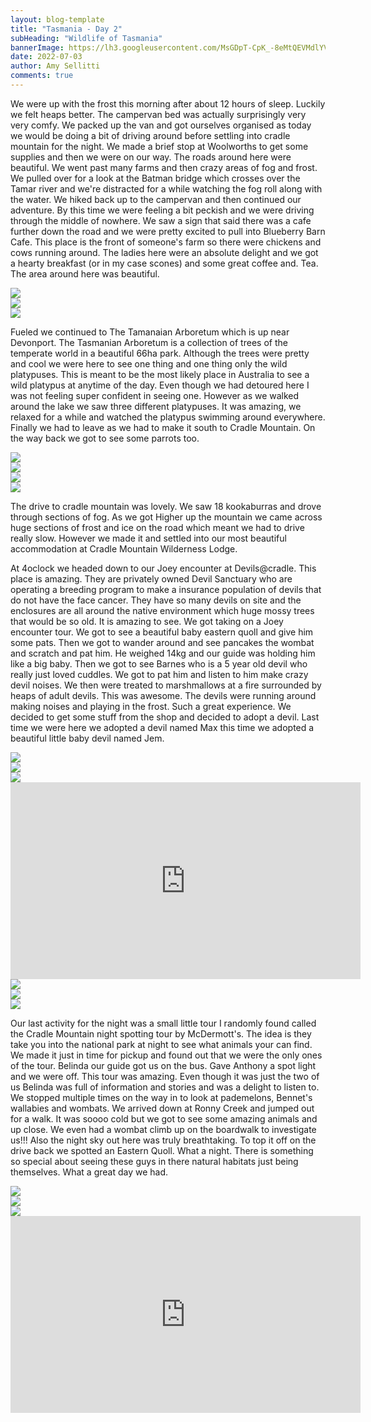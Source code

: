 ```yaml
---
layout: blog-template
title: "Tasmania - Day 2"
subHeading: "Wildlife of Tasmania"
bannerImage: https://lh3.googleusercontent.com/MsGDpT-CpK_-8eMtQEVMdlYVZk9eW0kacXZpfqpEBwRTfmUlLR35tEGDLvZQjAJY9FHxiHS1-GhkFTsOKr9jgPD84Y5MY5YpltcaJMP9tDc8WpA6CgejEGDiFe0GjatEPdfSflBvB2s=w2400
date: 2022-07-03
author: Amy Sellitti
comments: true
---
```


We were up with the frost this morning after about 12 hours of sleep. Luckily we felt heaps better. The campervan bed was actually surprisingly very very comfy.  We packed up the van and got ourselves organised as today we would be doing a bit of driving around before settling into cradle mountain for the night.  We made a brief stop at Woolworths to get some supplies and then we were on our way.
The roads around here were beautiful. We went past many farms and then crazy areas of fog and frost. We pulled over for a look at the Batman bridge which crosses over the Tamar river and we're distracted for a while watching the fog roll along with the water. We hiked back up to the campervan and then continued our adventure. By this time we were feeling a bit peckish and we were driving through the middle of nowhere. We saw a sign that said there was a cafe further down the road and we were pretty excited to pull into Blueberry Barn Cafe. This place is the front of someone's farm so there were chickens and cows running around. The ladies here were an absolute delight and we got a hearty breakfast (or in my case scones) and some great coffee and. Tea. The area around here was beautiful. 

<div class="center-image"><img src="https://lh3.googleusercontent.com/3k4XFfibyGd5w6lr7e2wWQbHzcbDbkzQTfGLWjcQtkc_KdJHTBc6VLE1blEp0wJrpFkHUSOIuJyWocnG_61smSbRov5ZiYIFP4_GJ-Kz3EAg9WXhY6ZPH9Gf9CuOTxDVVU133bOpQvo=w2400" /></div>
<div class="center-image"><img src="https://lh3.googleusercontent.com/tVe9JZqZikSz5frwKBB1CHdOTGOuKp71BUpPA2a-L-yYwfwTFRvMoOzqwtqb-p7AKuHw5NNCJXKRi-Oo3Z315bBwC_qRCtviVpHKCp3mOLVo7H1onOIO3ZkfjwVXFNS-bbYee3CT-bM=w2400" /></div>
<div class="center-image"><img src="https://lh3.googleusercontent.com/FXA1V9_SxL08YkLgVSbfAW7AfMtuPLmuYtgfBosYFtIf78nv1kiAeUmgxW25WlW2LHzEk6SHP7dTe4h-jrAUcHbY9L9EpM8TxrakuPD3fOz0A86WS8bwj83fyQBR3pDIMGQrw8vJ5Uw=w2400" /></div>


Fueled we continued to The Tamanaian Arboretum which is up near Devonport. The Tasmanian Arboretum is a collection of trees of the temperate world in a beautiful 66ha park. Although the trees were pretty and cool we were here to see one thing and one thing only the wild platypuses. This is meant to be the most likely place in Australia to see a wild platypus at anytime of the day. Even though we had detoured here I was not feeling super confident in seeing one. However as we walked around the lake we saw three different platypuses. It was amazing, we relaxed for a while and watched the platypus swimming around everywhere. Finally we had to leave as we had to make it south to Cradle Mountain. On the way back we got to see some parrots too.

<div class="center-image"><img src="https://lh3.googleusercontent.com/U7g4NQZFprloaJ64hk4rtYYJgpzlixJvviugsKK2dzN72szSomYepHub37LUG4R4FWo1NXcs71xWV0esVoj5I8yPks_YxLbtJ8ZQZaBJqjvdkMWgGgFwB9g2PbVn7j_-uNiLXbUTEzg=w2400" /></div>
<div class="center-image"><img src="https://lh3.googleusercontent.com/65F-bNaoKyIzai9nZtYoFsAB6xbEKHOAlH8i2dKUatv7DaukkdUuUaO53CIDjuMFLZG_UUnZy3fKMn2-00ylVBz4i5fT0G4L-6Hk9beMaZJX42EgCuUi4FnqRv47mavVf1o0YAnMD6o=w2400" /></div>
<div class="center-image"><img src="https://lh3.googleusercontent.com/6gh_b42Vt4tPY4agd9vH-hPJRjhnx3wZrcFT8qiqshlY1dQ-sxdVvOnSdJnxiMsRXMfxrsVulFQ2pK7DD9Qa760TyrtyQdAPwmqzIRwtM35S40L_jFL9tXTan4e9ZaSlgUHSBrF6rcw=w2400" /></div>
<div class="center-image"><img src="https://lh3.googleusercontent.com/UQIR2Avtj2YwM2BuLllccqnwOn5wR216glSMP8W-dwgUk3MEhthgam0S2hiDwHUEXjRKfMasJcgfSasNURsqZ29yAhoDIgY0kfHQA2hhRALsnh1LY97LXZtF1WszI8UKbAGKnv_274A=w2400" /></div>

The drive to cradle mountain was lovely. We saw 18 kookaburras and drove through sections of fog. As we got Higher up the mountain we came across huge sections of frost and ice on the road which meant we had to drive really slow. However we made it and settled into our most beautiful accommodation at Cradle Mountain Wilderness Lodge. 

At 4oclock we headed down to our Joey encounter at Devils@cradle. This place is amazing. They are privately owned Devil Sanctuary who are operating a breeding program to make a insurance population of devils that do not have the face cancer. They have so many devils on site and the enclosures are all around the native environment which huge mossy trees that would be so old. It is amazing to see. We got taking on a Joey encounter tour. We got to see a beautiful baby eastern quoll and give him some pats. Then we got to wander around and see pancakes the wombat and scratch and pat him. He weighed 14kg and our guide was holding him like a big baby. Then we got to see Barnes who is a 5 year old devil who really just loved cuddles. We got to pat him and listen to him make crazy devil noises. We then were treated to marshmallows at a fire surrounded by heaps of adult devils. This was awesome. The devils were running around making noises and playing in the frost. Such a great experience. We decided to get some stuff from the shop and decided to adopt a devil. Last time we were here we adopted a devil named Max this time we adopted a beautiful little baby devil named Jem.

<div class="center-image"><img src="https://lh3.googleusercontent.com/5A4Qk3gbu01vsfpY1RIEfhRjBJYavfk5iqesNsFPN3kTwE-uJqyu3fTzeGsQhqvktrd_JLwQd8880noiQanSGvSrlhBiIuPVVtW1ok3F_mz0b3yR3kBqX_P3jkl0irWRTM_Lf8nwbOo=w2400" /></div>
<div class="center-image"><img src="https://lh3.googleusercontent.com/v6tS1AEtIFglQ9O0X5TaI0xQ3HPCwRfirMMfbJmwQwGxqTpKuh5ieRcfuzsqKGvaWOpmKDhoLW_WJmAdgDzVLIjnF6v5alliPpwanMdt976xuzCrU73Bhc4VHLYySjLJEr8DWnzif_o=w2400" /></div>
<div class="center-image"><img src="https://lh3.googleusercontent.com/PxnaUGtJqKEJg5JLPjkWq4D9flnD20nTr1femqUL5dnqFQNQ1Be4j7wz7gblc2wljNV54PTFC3yewsiCa3qXxEQiGQryPF_hptNJNibxMXz7ejAYFcxfwYRRmeMd82CG6C-YI9-6b88=w2400" /></div>
<iframe width="560" height="315" src="https://youtube.com/embed/lvRV_jhHUvk" frameborder="0" allow="accelerometer; autoplay; encrypted-media; gyroscope; picture-in-picture" allowfullscreen></iframe>
<div class="center-image"><img src="https://lh3.googleusercontent.com/nl-1Nj7ndxx6X8hQMwY0sdUbfEYQf-KaPPT2AdHYFifz19XbwakyFYcHPj9h4DQhTex-njqyCgzbljbX-U24G8pr81qQnNHpd1yJ4KrTqTnqz3T_4XI7ifEHKzvk5ZJB9nOctaXLJbs=w2400" /></div>
<div class="center-image"><img src="https://lh3.googleusercontent.com/oXmTHviZ2puHIu65kbCaWQDUTOsZJ4kdO-QM7gUk-wRJgTnNGcSp_j_WFNli9i_8KScce2PSmzcO2Rgjj4S6BjFJpvkCLmDSYODMfaNhEMhyoSwJyiNFbLOAESz9x93WJ4TwmeBB9dY=w2400" /></div>
<div class="center-image"><img src="https://lh3.googleusercontent.com/YajDRE0qoLvAagb-GLFpSvphVJhtAdgIPf9GbCVOtijDx38uLrvXKcVDU1i8Bw9D2QeHSsyutHfim4OyrhRfx8oL9EDd8EvE6fK6h9Z8wgcURPTDAak8UiLUawd-qtrluz97Vwda3Bk=w2400" /></div>

Our last activity for the night was a small little tour I randomly found called the Cradle Mountain night spotting tour by McDermott's. The idea is they take you into the national park at night to see what animals your can find. We made it just in time for pickup and found out that we were the only ones of the tour. Belinda our guide got us on the bus. Gave Anthony a spot light and we were off. This tour was amazing. Even though it was just the two of us Belinda was full of information and stories and was a delight to listen to. We stopped multiple times on the way in to look at pademelons, Bennet's wallabies and wombats. We arrived down at Ronny Creek and jumped out for a walk. It was soooo cold but we got to see some amazing animals and up close. We even had a wombat climb up on the boardwalk to investigate us!!! Also the night sky out here was truly breathtaking. To top it off on the drive back we spotted an Eastern Quoll. What a night. There is something so special about seeing these guys in there natural habitats just being themselves. What a great day we had. 

<div class="center-image"><img src="https://lh3.googleusercontent.com/7eHxwFyW3PtTdZR0Qso9EatCK7OceVc6va0guHL8kNxHTpNvirWpj7Q8fUs7UfKTGSUvMpQsGaizr0zgIC3oIQ4UAeelbns9w65CPrW37uu-yyIQoSr0WYSlw5kQv2udhA0b9XXZo0g=w2400" /></div>
<div class="center-image"><img src="https://lh3.googleusercontent.com/CVaCHpebAXXQVueT_VunWzqXQwCv27tLeHXzJ-NkM3rfYJWy_7K6lbQZ4xwUczOtDYKo6M5QQZ2Us99PNySMTyhJ21G6GrPSKZ9VQUh9ZSHTcbn1cSbTIaGtYz6E0wMmm_rb3zjntyg=w2400" /></div>
<div class="center-image"><img src="https://lh3.googleusercontent.com/yJvjFDEsCZ9tRdGezgcHMm4AyNKFbL4TDOzbqCSI1qBExkYFk-HGpiSqTXQ_5WSQlIlWNco4rMM5xo--wgkMjcM4JOTwE9H2Lysvgt_haUA0uOBUvp6CkSyvWLS7_UB4uT3goLb3nw0=w2400" /></div>
<iframe width="560" height="315" src="https://youtube.com/embed/shorts/iUv6fO6kBfw?feature=share" frameborder="0" allow="accelerometer; autoplay; encrypted-media; gyroscope; picture-in-picture" allowfullscreen></iframe>
